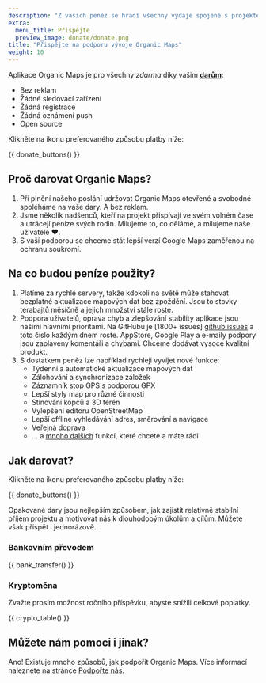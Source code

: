 ```yaml
---
description: "Z vašich peněz se hradí všechny výdaje spojené s projektem a motivují nás ke zlepšování Organic Maps."
extra:
  menu_title: Přispějte
  preview_image: donate/donate.png
title: "Přispějte na podporu vývoje Organic Maps"
weight: 10
---
```


Aplikace Organic Maps je pro všechny _zdarma_ díky vašim
**[darům][stripe]**:

- Bez reklam
- Žádné sledovací zařízení
- Žádná registrace
- Žádná oznámení push
- Open source

Klikněte na ikonu preferovaného způsobu platby níže:

{{ donate_buttons() }}

## Proč darovat Organic Maps?

1. Při plnění našeho poslání udržovat Organic Maps otevřené a svobodné
   spoléháme na vaše dary. A bez reklam.
2. Jsme několik nadšenců, kteří na projekt přispívají ve svém volném čase a
   utrácejí peníze svých rodin. Milujeme to, co děláme, a milujeme naše
   uživatele ❤️.
3. S vaší podporou se chceme stát lepší verzí Google Maps zaměřenou na
   ochranu soukromí.

## Na co budou peníze použity?

1. Platíme za rychlé servery, takže kdokoli na světě může stahovat bezplatné
   aktualizace mapových dat bez zpoždění. Jsou to stovky terabajtů měsíčně
   a jejich množství stále roste.
2. Podpora uživatelů, oprava chyb a zlepšování stability aplikace jsou
   našimi hlavními prioritami. Na GitHubu je [1800+ issues] [github issues]
   a toto číslo každým dnem roste. AppStore, Google Play a e-maily podpory
   jsou zaplaveny komentáři a chybami. Chceme dodávat vysoce kvalitní
   produkt.
3. S dostatkem peněz lze například rychleji vyvíjet nové funkce:
   - Týdenní a automatické aktualizace mapových dat
   - Zálohování a synchronizace záložek
   - Záznamník stop GPS s podporou GPX
   - Lepší styly map pro různé činnosti
   - Stínování kopců a 3D terén
   - Vylepšení editoru OpenStreetMap
   - Lepší offline vyhledávání adres, směrování a navigace
   - Veřejná doprava
   - ... a [mnoho dalších][github issues] funkcí, které chcete a máte rádi

## Jak darovat?

Klikněte na ikonu preferovaného způsobu platby níže:

{{ donate_buttons() }}

Opakované dary jsou nejlepším způsobem, jak zajistit relativně stabilní
příjem projektu a motivovat nás k dlouhodobým úkolům a cílům. Můžete však
přispět i jednorázově.

### Bankovním převodem

{{ bank_transfer() }}

### Kryptoměna

Zvažte prosím možnost ročního příspěvku, abyste snížili celkové poplatky.

{{ crypto_table() }}

## Můžete nám pomoci i jinak?

Ano! Existuje mnoho způsobů, jak podpořit Organic Maps. Více informací
naleznete na stránce [Podpořte nás](@/support-us/index.cs.md).

[stripe]: https://donate.organicmaps.app/ "Dar přes Stripe"
[github issues]: https://github.com/organicmaps/organicmaps/issues "GitHub Issues"
